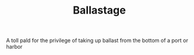 ---
title: Ballastage
permalink: "/definitions/ballastage.html"
body: A toll pald for the privilege of taking up ballast from the bottom of a port
  or harbor
published_at: '2018-07-07'
layout: post
---